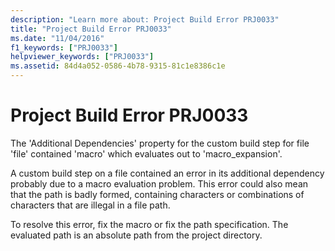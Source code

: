 ```yaml
---
description: "Learn more about: Project Build Error PRJ0033"
title: "Project Build Error PRJ0033"
ms.date: "11/04/2016"
f1_keywords: ["PRJ0033"]
helpviewer_keywords: ["PRJ0033"]
ms.assetid: 84d4a052-0586-4b78-9315-81c1e8386c1e
---
```

# Project Build Error PRJ0033

The 'Additional Dependencies' property for the custom build step for file 'file' contained 'macro' which evaluates out to 'macro_expansion'.

A custom build step on a file contained an error in its additional dependency probably due to a macro evaluation problem. This error could also mean that the path is badly formed, containing characters or combinations of characters that are illegal in a file path.

To resolve this error, fix the macro or fix the path specification. The evaluated path is an absolute path from the project directory.
